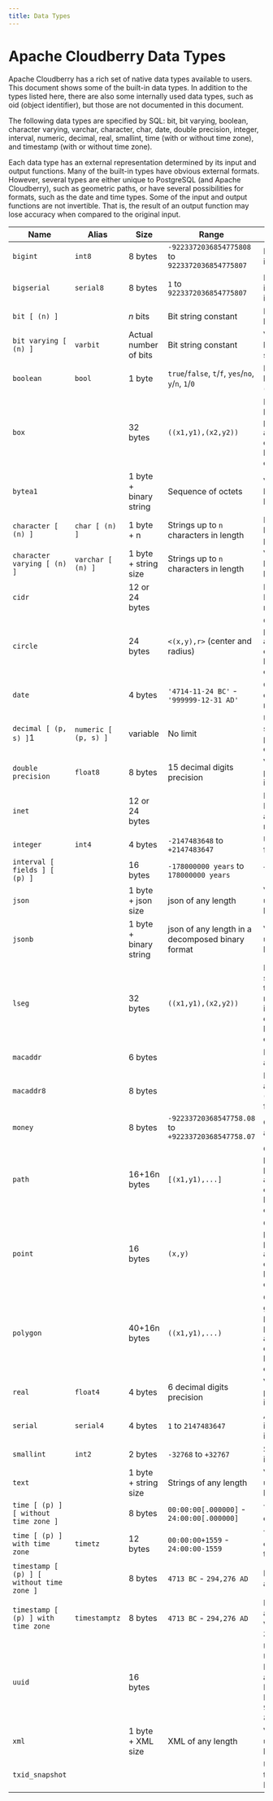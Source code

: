 ```yaml
---
title: Data Types
---
```


# Apache Cloudberry Data Types

Apache Cloudberry has a rich set of native data types available to users. This document shows some of the built-in data types. In addition to the types listed here, there are also some internally used data types, such as oid (object identifier), but those are not documented in this document.

The following data types are specified by SQL: bit, bit varying, boolean, character varying, varchar, character, char, date, double precision, integer, interval, numeric, decimal, real, smallint, time (with or without time zone), and timestamp (with or without time zone).

Each data type has an external representation determined by its input and output functions. Many of the built-in types have obvious external formats. However, several types are either unique to PostgreSQL (and Apache Cloudberry), such as geometric paths, or have several possibilities for formats, such as the date and time types. Some of the input and output functions are not invertible. That is, the result of an output function may lose accuracy when compared to the original input.

| Name                     | Alias                | Size            | Range                                       | Description                                              |
|----------------------------|------------------------|-----------------|---------------------------------------------|----------------------------------------------------------|
| `bigint`                   | `int8`                 | 8 bytes       | `-9223372036854775808` to `9223372036854775807` | Large range integer                                     |
| `bigserial`                | `serial8`              | 8 bytes       | `1` to `9223372036854775807`                | Large auto-incrementing integer                         |
| `bit [ (n) ]`              |                        | _n_ bits      | Bit string constant                         | Fixed-length bit string                                  |
| `bit varying [ (n) ]`      | `varbit`               | Actual number of bits | Bit string constant                         | Variable-length bit string                               |
| `boolean`                  | `bool`                 | 1 byte        | `true`/`false`, `t`/`f`, `yes`/`no`, `y`/`n`, `1`/`0` | Logical boolean (true/false)                             |
| `box`                      |                        | 32 bytes      | `((x1,y1),(x2,y2))`                         | Rectangular box in the plane, not allowed in distribution key columns. |
| `bytea1`                   |                        | 1 byte + binary string | Sequence of octets                      | Variable-length binary string                            |
| `character [ (n) ]`        | `char [ (n) ]`         | 1 byte + n  | Strings up to `n` characters in length     | Fixed-length, blank padded                               |
| `character varying [ (n) ]`| `varchar [ (n) ]`      | 1 byte + string size | Strings up to `n` characters in length     | Variable-length with limit                               |
| `cidr`                     |                        | 12 or 24 bytes |                                              | IPv4 and IPv6 networks                                   |
| `circle`                   |                        | 24 bytes      | `<(x,y),r>` (center and radius)             | Circle in the plane, not allowed in distribution key columns. |
| `date`                     |                        | 4 bytes       | `'4714-11-24 BC'` - `'999999-12-31 AD'`     | Calendar date (year, month, day)                         |
| `decimal [ (p, s) ]`1      | `numeric [ (p, s) ]`   | variable        | No limit                                    | User-specified precision, exact                          |
| `double precision`         | `float8`               | 8 bytes       | 15 decimal digits precision               | Variable-precision, inexact                              |
| `inet`                     |                        | 12 or 24 bytes |                                              | IPv4 and IPv6 hosts and networks                         |
| `integer`                  | `int4`                 | 4 bytes       | `-2147483648` to `+2147483647`              | Usual choice for integer                                 |
| `interval [ fields ] [ (p) ]` |                    | 16 bytes      | `-178000000 years` to `178000000 years`     | Time span                                                |
| `json`                     |                        | 1 byte + json size | json of any length                       | Variable unlimited length                                |
| `jsonb`                    |                        | 1 byte + binary string | json of any length in a decomposed binary format | Variable unlimited length                            |
| `lseg`                     |                        | 32 bytes      | `((x1,y1),(x2,y2))`                         | Line segment in the plane - not allowed in distribution key columns. |
| `macaddr`                  |                        | 6 bytes       |                                              | MAC addresses                                            |
| `macaddr8`                 |                        | 8 bytes       |                                              | MAC addresses (EUI-64 format)                            |
| `money`                    |                        | 8 bytes       | `-92233720368547758.08` to `+92233720368547758.07` | Currency amount              |
| `path`                     |                        | 16+16n bytes  | `[(x1,y1),...]`                              | Geometric path in the plane, not allowed in distribution key columns. |
| `point`                    |                        | 16 bytes      | `(x,y)`                                      | Geometric point in the plane, not allowed in distribution key columns. |
| `polygon`                  |                        | 40+16n bytes  | `((x1,y1),...)`                              | Closed geometric path in the plane, not allowed in distribution key columns. |
| `real`                     | `float4`               | 4 bytes       | 6 decimal digits precision                | Variable-precision, inexact                              |
| `serial`                   | `serial4`              | 4 bytes       | `1` to `2147483647`                         | Auto-incrementing integer                                |
| `smallint`                 | `int2`                 | 2 bytes       | `-32768` to `+32767`                        | Small range integer                                      |
| `text`                     |                        | 1 byte + string size | Strings of any length                   | Variable unlimited length                                |
| `time [ (p) ] [ without time zone ]` |             | 8 bytes       | `00:00:00[.000000]` - `24:00:00[.000000]`  | Time of day only                                         |
| `time [ (p) ] with time zone` | `timetz`            | 12 bytes      | `00:00:00+1559` - `24:00:00-1559`           | Time of day only, with time zone                         |
| `timestamp [ (p) ] [ without time zone ]` |         | 8 bytes       | `4713 BC` - `294,276 AD`                    | Both date and time                                       |
| `timestamp [ (p) ] with time zone` | `timestamptz`  | 8 bytes       | `4713 BC` - `294,276 AD`                    | Both date and time, with time zone                       |
| `uuid`                     |                        | 16 bytes      |                                              | Universally Unique Identifiers according to RFC 4122, ISO/IEC 9834-8:2005 |
| `xml`                      |                        | 1 byte + XML size | XML of any length                           | Variable unlimited length                                |
| `txid_snapshot`            |                        |                 |                                              | User-level transaction ID snapshot                       |
